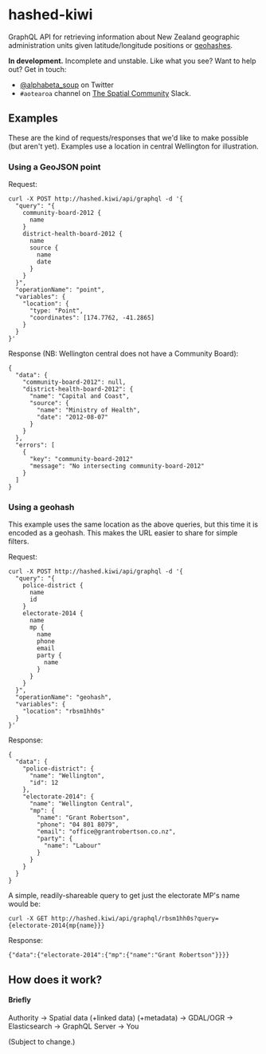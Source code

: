# hashed-kiwi

GraphQL API for retrieving information about New Zealand geographic administration units given latitude/longitude positions or [geohashes](https://en.wikipedia.org/wiki/Geohash).

**In development.** Incomplete and unstable. Like what you see? Want to help out? Get in touch:
- [@alphabeta_soup](https://twitter.com/alphabeta_soup) on Twitter
- `#aotearoa` channel on [The Spatial Community](http://thespatialcommunity.com/) Slack.

## Examples

These are the kind of requests/responses that we'd like to make possible (but aren't yet). Examples use a location in central Wellington for illustration.

### Using a GeoJSON point

Request:

```
curl -X POST http://hashed.kiwi/api/graphql -d '{
  "query": "{
    community-board-2012 {
      name
    }
    district-health-board-2012 {
      name
      source {
        name
        date
      }
    }
  }",
  "operationName": "point",
  "variables": {
    "location": {
      "type: "Point",
      "coordinates": [174.7762, -41.2865]
    }
  }
}'
```

Response (NB: Wellington central does not have a Community Board):

```
{
  "data": {
    "community-board-2012": null,
    "district-health-board-2012": {
      "name": "Capital and Coast",
      "source": {
        "name": "Ministry of Health",
        "date": "2012-08-07"
      }
    }
  },
  "errors": [
    {
      "key": "community-board-2012"
      "message": "No intersecting community-board-2012"
    }
  ]
}
```

### Using a geohash

This example uses the same location as the above queries, but this time it is encoded as a geohash. This makes the URL easier to share for simple filters.

Request:

```
curl -X POST http://hashed.kiwi/api/graphql -d '{
  "query": "{
    police-district {
      name
      id
    }
    electorate-2014 {
      name
      mp {
        name
        phone
        email
        party {
          name
        }
      }
    }
  }",
  "operationName": "geohash",
  "variables": {
    "location": "rbsm1hh0s"
  }
}'
```

Response:

```
{
  "data": {
    "police-district": {
      "name": "Wellington",
      "id": 12
    },
    "electorate-2014": {
      "name": "Wellington Central",
      "mp": {
        "name": "Grant Robertson",
        "phone": "04 801 8079",
        "email": "office@grantrobertson.co.nz",
        "party": {
          "name": "Labour"
        }
      }
    }
  }
}
```

A simple, readily-shareable query to get just the electorate MP's name would be:

```
curl -X GET http://hashed.kiwi/api/graphql/rbsm1hh0s?query={electorate-2014{mp{name}}}
```

Response:

```
{"data":{"electorate-2014":{"mp":{"name":"Grant Robertson"}}}}
```

## How does it work?

#### Briefly

Authority → Spatial data (+linked data) (+metadata) → GDAL/OGR → Elasticsearch → GraphQL Server → You

(Subject to change.)
